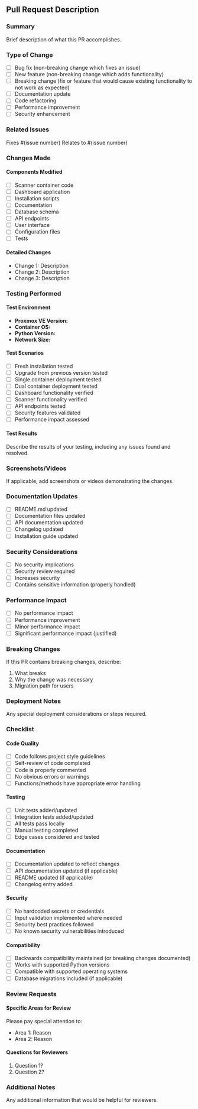 ## Pull Request Description

### Summary

Brief description of what this PR accomplishes.

### Type of Change

- [ ] Bug fix (non-breaking change which fixes an issue)
- [ ] New feature (non-breaking change which adds functionality)
- [ ] Breaking change (fix or feature that would cause existing functionality to not work as expected)
- [ ] Documentation update
- [ ] Code refactoring
- [ ] Performance improvement
- [ ] Security enhancement

### Related Issues

Fixes #(issue number)
Relates to #(issue number)

### Changes Made

#### Components Modified

- [ ] Scanner container code
- [ ] Dashboard application
- [ ] Installation scripts
- [ ] Documentation
- [ ] Database schema
- [ ] API endpoints
- [ ] User interface
- [ ] Configuration files
- [ ] Tests

#### Detailed Changes

- Change 1: Description
- Change 2: Description
- Change 3: Description

### Testing Performed

#### Test Environment

- **Proxmox VE Version:** 
- **Container OS:** 
- **Python Version:** 
- **Network Size:** 

#### Test Scenarios

- [ ] Fresh installation tested
- [ ] Upgrade from previous version tested
- [ ] Single container deployment tested
- [ ] Dual container deployment tested
- [ ] Dashboard functionality verified
- [ ] Scanner functionality verified
- [ ] API endpoints tested
- [ ] Security features validated
- [ ] Performance impact assessed

#### Test Results

Describe the results of your testing, including any issues found and resolved.

### Screenshots/Videos

If applicable, add screenshots or videos demonstrating the changes.

### Documentation Updates

- [ ] README.md updated
- [ ] Documentation files updated
- [ ] API documentation updated
- [ ] Changelog updated
- [ ] Installation guide updated

### Security Considerations

- [ ] No security implications
- [ ] Security review required
- [ ] Increases security
- [ ] Contains sensitive information (properly handled)

### Performance Impact

- [ ] No performance impact
- [ ] Performance improvement
- [ ] Minor performance impact
- [ ] Significant performance impact (justified)

### Breaking Changes

If this PR contains breaking changes, describe:

1. What breaks
2. Why the change was necessary
3. Migration path for users

### Deployment Notes

Any special deployment considerations or steps required.

### Checklist

#### Code Quality

- [ ] Code follows project style guidelines
- [ ] Self-review of code completed
- [ ] Code is properly commented
- [ ] No obvious errors or warnings
- [ ] Functions/methods have appropriate error handling

#### Testing

- [ ] Unit tests added/updated
- [ ] Integration tests added/updated
- [ ] All tests pass locally
- [ ] Manual testing completed
- [ ] Edge cases considered and tested

#### Documentation

- [ ] Documentation updated to reflect changes
- [ ] API documentation updated (if applicable)
- [ ] README updated (if applicable)
- [ ] Changelog entry added

#### Security

- [ ] No hardcoded secrets or credentials
- [ ] Input validation implemented where needed
- [ ] Security best practices followed
- [ ] No known security vulnerabilities introduced

#### Compatibility

- [ ] Backwards compatibility maintained (or breaking changes documented)
- [ ] Works with supported Python versions
- [ ] Compatible with supported operating systems
- [ ] Database migrations included (if applicable)

### Review Requests

#### Specific Areas for Review

Please pay special attention to:

- Area 1: Reason
- Area 2: Reason

#### Questions for Reviewers

1. Question 1?
2. Question 2?

### Additional Notes

Any additional information that would be helpful for reviewers.